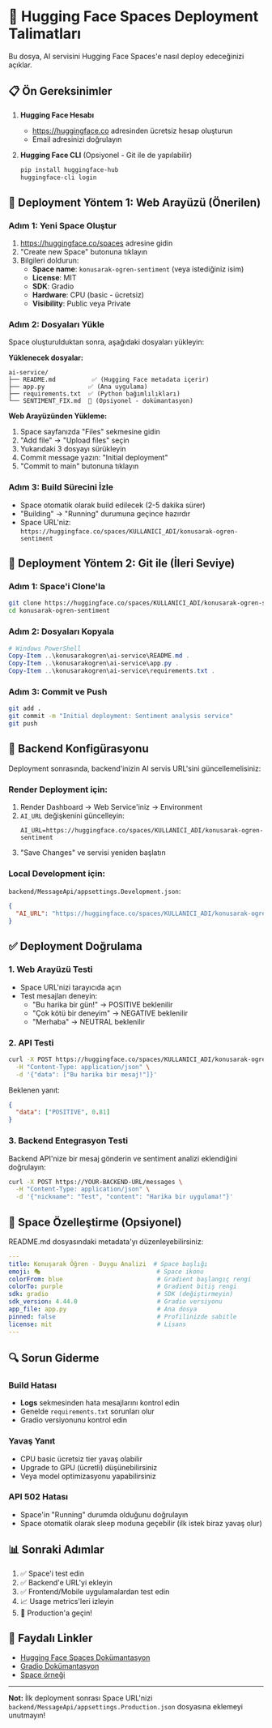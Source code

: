 # 🚀 Hugging Face Spaces Deployment Talimatları

Bu dosya, AI servisini Hugging Face Spaces'e nasıl deploy edeceğinizi açıklar.

## 📋 Ön Gereksinimler

1. **Hugging Face Hesabı**
   - https://huggingface.co adresinden ücretsiz hesap oluşturun
   - Email adresinizi doğrulayın

2. **Hugging Face CLI** (Opsiyonel - Git ile de yapılabilir)
   ```bash
   pip install huggingface-hub
   huggingface-cli login
   ```

## 🎯 Deployment Yöntem 1: Web Arayüzü (Önerilen)

### Adım 1: Yeni Space Oluştur
1. https://huggingface.co/spaces adresine gidin
2. "Create new Space" butonuna tıklayın
3. Bilgileri doldurun:
   - **Space name**: `konusarak-ogren-sentiment` (veya istediğiniz isim)
   - **License**: MIT
   - **SDK**: Gradio
   - **Hardware**: CPU (basic - ücretsiz)
   - **Visibility**: Public veya Private

### Adım 2: Dosyaları Yükle
Space oluşturulduktan sonra, aşağıdaki dosyaları yükleyin:

**Yüklenecek dosyalar:**
```
ai-service/
├── README.md          ✅ (Hugging Face metadata içerir)
├── app.py            ✅ (Ana uygulama)
├── requirements.txt  ✅ (Python bağımlılıkları)
└── SENTIMENT_FIX.md  📄 (Opsiyonel - dokümantasyon)
```

**Web Arayüzünden Yükleme:**
1. Space sayfanızda "Files" sekmesine gidin
2. "Add file" → "Upload files" seçin
3. Yukarıdaki 3 dosyayı sürükleyin
4. Commit message yazın: "Initial deployment"
5. "Commit to main" butonuna tıklayın

### Adım 3: Build Sürecini İzle
- Space otomatik olarak build edilecek (2-5 dakika sürer)
- "Building" → "Running" durumuna geçince hazırdır
- Space URL'niz: `https://huggingface.co/spaces/KULLANICI_ADI/konusarak-ogren-sentiment`

## 🎯 Deployment Yöntem 2: Git ile (İleri Seviye)

### Adım 1: Space'i Clone'la
```bash
git clone https://huggingface.co/spaces/KULLANICI_ADI/konusarak-ogren-sentiment
cd konusarak-ogren-sentiment
```

### Adım 2: Dosyaları Kopyala
```powershell
# Windows PowerShell
Copy-Item ..\konusarakogren\ai-service\README.md .
Copy-Item ..\konusarakogren\ai-service\app.py .
Copy-Item ..\konusarakogren\ai-service\requirements.txt .
```

### Adım 3: Commit ve Push
```bash
git add .
git commit -m "Initial deployment: Sentiment analysis service"
git push
```

## 🔧 Backend Konfigürasyonu

Deployment sonrasında, backend'inizin AI servis URL'sini güncellemelisiniz:

### Render Deployment için:
1. Render Dashboard → Web Service'iniz → Environment
2. `AI_URL` değişkenini güncelleyin:
   ```
   AI_URL=https://huggingface.co/spaces/KULLANICI_ADI/konusarak-ogren-sentiment
   ```
3. "Save Changes" ve servisi yeniden başlatın

### Local Development için:
`backend/MessageApi/appsettings.Development.json`:
```json
{
  "AI_URL": "https://huggingface.co/spaces/KULLANICI_ADI/konusarak-ogren-sentiment"
}
```

## ✅ Deployment Doğrulama

### 1. Web Arayüzü Testi
- Space URL'nizi tarayıcıda açın
- Test mesajları deneyin:
  - "Bu harika bir gün!" → POSITIVE beklenilir
  - "Çok kötü bir deneyim" → NEGATIVE beklenilir
  - "Merhaba" → NEUTRAL beklenilir

### 2. API Testi
```bash
curl -X POST https://huggingface.co/spaces/KULLANICI_ADI/konusarak-ogren-sentiment/api/predict \
  -H "Content-Type: application/json" \
  -d '{"data": ["Bu harika bir mesaj!"]}'
```

Beklenen yanıt:
```json
{
  "data": ["POSITIVE", 0.81]
}
```

### 3. Backend Entegrasyon Testi
Backend API'nize bir mesaj gönderin ve sentiment analizi eklendiğini doğrulayın:
```bash
curl -X POST https://YOUR-BACKEND-URL/messages \
  -H "Content-Type: application/json" \
  -d '{"nickname": "Test", "content": "Harika bir uygulama!"}'
```

## 🎨 Space Özelleştirme (Opsiyonel)

README.md dosyasındaki metadata'yı düzenleyebilirsiniz:

```yaml
---
title: Konuşarak Öğren - Duygu Analizi  # Space başlığı
emoji: 🎭                                # Space ikonu
colorFrom: blue                          # Gradient başlangıç rengi
colorTo: purple                          # Gradient bitiş rengi
sdk: gradio                              # SDK (değiştirmeyin)
sdk_version: 4.44.0                      # Gradio versiyonu
app_file: app.py                         # Ana dosya
pinned: false                            # Profilinizde sabitle
license: mit                             # Lisans
---
```

## 🔍 Sorun Giderme

### Build Hatası
- **Logs** sekmesinden hata mesajlarını kontrol edin
- Genelde `requirements.txt` sorunları olur
- Gradio versiyonunu kontrol edin

### Yavaş Yanıt
- CPU basic ücretsiz tier yavaş olabilir
- Upgrade to GPU (ücretli) düşünebilirsiniz
- Veya model optimizasyonu yapabilirsiniz

### API 502 Hatası
- Space'in "Running" durumda olduğunu doğrulayın
- Space otomatik olarak sleep moduna geçebilir (ilk istek biraz yavaş olur)

## 📊 Sonraki Adımlar

1. ✅ Space'i test edin
2. ✅ Backend'e URL'yi ekleyin
3. ✅ Frontend/Mobile uygulamalardan test edin
4. 📈 Usage metrics'leri izleyin
5. 🚀 Production'a geçin!

## 🔗 Faydalı Linkler

- [Hugging Face Spaces Dokümantasyon](https://huggingface.co/docs/hub/spaces)
- [Gradio Dokümantasyon](https://www.gradio.app/docs)
- [Space örneği](https://huggingface.co/spaces/gradio/hello_world)

---

**Not:** İlk deployment sonrası Space URL'nizi `backend/MessageApi/appsettings.Production.json` dosyasına eklemeyi unutmayın!
